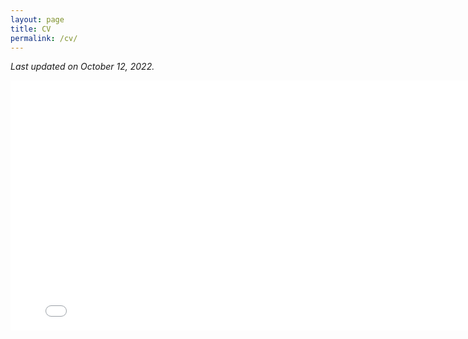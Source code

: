 ```yaml
---
layout: page
title: CV
permalink: /cv/
---
```


*Last updated on October 12, 2022.*

<embed src="../assets/documents/masden_CV.pdf" type="application/pdf" width="800px" height="400px"  />